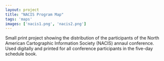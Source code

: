 ```yaml
---
layout: project
title: "NACIS Program Map"
tags: 'maps'
images: ['nacis1.png', 'nacis2.png']
---
```


Small print project showing the distribution of the participants of the North American Cartographic Information Society (NACIS) annaul conference. Used digitally and printed for all conference participants in the five-day schedule book.
